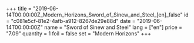+++
title = "2019-06-14T00:00:00Z_Modern_Horizons_Sword_of_Sinew_and_Steel_[en]_false"
id = "c081e5cf-81e2-4afb-a912-8267de29e88d"
date = "2019-06-14T00:00:00Z"
name = "Sword of Sinew and Steel"
lang = ["en"]
price = "7.09"
quantity = 1
foil = false
set = "Modern Horizons"
+++
